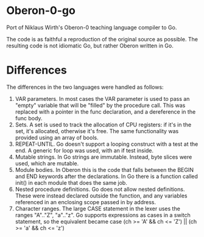 # Oberon-0-go
Port of Niklaus Wirth's Oberon-0 teaching language compiler to Go.

The code is as faithful a reproduction of the original source as possible. The resulting code is not idiomatic Go, but rather Oberon written in Go.

# Differences
The differences in the two languages were handled as follows:
  1. VAR parameters. In most cases the VAR parameter is used to pass an "empty" variable that will be "filled" by the procedure call. This was replaced with a pointer in the func declaration, and a dereference in the func body.
  2. Sets. A set is used to track the allocation of CPU registers: if it's in the set, it's allocated, otherwise it's free. The same functionality was provided using an array of bools.
  3. REPEAT-UNTIL. Go doesn't support a looping construct with a test at the end. A generic for loop was used, with an if test inside.
  4. Mutable strings. In Go strings are immutable. Instead, byte slices were used, which are mutable.
  5. Module bodies. In Oberon this is the code that falls between the BEGIN and END keywords after the declarations. In Go there is a function called init() in each module that does the same job.
  6. Nested procedure definitions. Go does not allow nested definitions. These were instead declared outside the function, and any variables referenced in an enclosing scope passed in by address.
  7. Character ranges. The large CASE statement in the lexer uses the ranges "A".."Z", "a".."z". Go supports expressions as cases in a switch statement, so the equivalent became case (ch >= 'A' && ch <= 'Z') || (ch >= 'a' && ch <= 'z')
